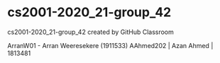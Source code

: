 # cs2001-2020_21-group_42
cs2001-2020_21-group_42 created by GitHub Classroom

ArranW01 - Arran Weeresekere (1911533)
AAhmed202 | Azan Ahmed | 1813481
